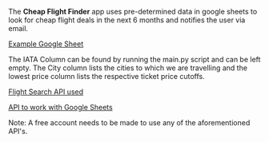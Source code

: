 The **Cheap Flight Finder** app uses pre-determined data in google sheets to look for cheap flight deals in the next 6 months and notifies the user via email.

[Example Google Sheet](https://docs.google.com/spreadsheets/d/1YMK-kYDYwuiGZoawQy7zyDjEIU9u8oggCV4H2M9j7os/edit#gid=0)

The IATA Column can be found by running the main.py script and can be left empty. The City column lists the cities to which we are travelling and the lowest price column lists the respective ticket price cutoffs.

[Flight Search API used](https://tequila.kiwi.com/)

[API to work with Google Sheets](https://sheety.co/)

Note: A free account needs to be made to use any of the aforementioned API's.
